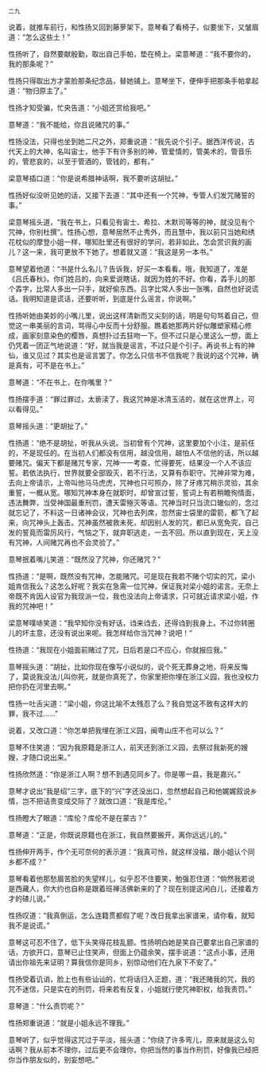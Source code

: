     二九 

   说着，就推车前行，和性扬又回到藤萝架下。意琴看了看椅子，似要坐下，又皱眉道：“怎么这些土！”

   性扬听了，自然要献殷勤，取出自己手帕，垫在椅上。梁意琴道：“我不要你的，我的那条呢？”

   性扬只得取出方才蒙脸那条纪念品，替她铺上。意琴坐下，便伸手把那条手帕拿起道：“物归原主了。”

   性扬才知受骗，忙央告道：“小姐还赏给我吧。”

   意琴道：“我不能给，你且说赌咒的事。”

   性扬没法，只得也坐到她二尺之外，郑重说道：“我先说个引子。据西洋传说，古代天上的大神，名叫宙士，他手下有许多别的神，管爱情的，管美术的，管音乐的，管悲哀的，以至于管酒的，管钱的，都有。”

   梁意琴插口道：“你是说希腊神话啊，我不要听这胡扯。”

   性扬好似没听见她的话，又接下去道：“其中还有一个咒神，专管人们发咒赌誓的事。”

   梁意琴摇头道，“我在书上，只看见有宙士、希拉、木默司等等的神，就没见有个咒神，你别杜撰”。性扬心想，意琴居然不止秀外，而且慧中，我以前只当她和绣花枕似的摩登小姐一样，哪知肚里还有很好的学问，若非如此，怎会赏识我的画儿？这一来，我可更放不下她了。想着就又道：“我这是另一本书。”

   意琴望着他道：“书是什么名儿？告诉我，好买一本看看。哦，我知道了，准是《吕氏春秋》。你们姓吕的，向来爱说瞎话，就因为姓的不好。你看，掱手儿的那个掱字，比常人多出一只手，就好偷东西。吕字比常人多出一张嘴，自然也好说谎话。我明知道是谎话，还要听听，到底是什么谣言，你说啊。”

   性扬听她由美妙的小嘴儿里，说出这样清新而又尖刻的话，明是句句骂着自己，但觉这一串美丽的言词，骂得心中反而十分舒服。瞧着她那两片好似雕塑家精心修成，画家刻意染色的樱唇，真想扑过去狂吻一下。但不过只是心里这么一想，面上仍凭着一团正气地说道：“好，就当我是谣言，不过只是个引子。再说书上有的神仙，谁又见过？其实也是谣言罢了。你怎么只信书不信我呢？我说的这个咒神，确是真有，可不是在书上。”

   意琴道：“不在书上，在你嘴里？”

   性扬摆手道：“罪过罪过，太亵渎了，我这咒神是冰清玉洁的，就在这世界上，可以看得见。”

   意琴摇头道：“更胡扯了。”

   性扬道：“绝不是胡扯，听我从头说。当初曾有个咒神，这里要加个小注，是前任的，不是现任的。在当初人们都没有信用，越没信用，越怕人不信他的话，所以越要赌咒。偏天下都是赌咒专家，咒神一一考查，忙得要死，结果没一个人不该应誓。若依法执行，世界就要全部毁灭，若不行法，又算有忝职守。咒神非常为难，去向上帝请示，上帝叫他马马虎虎，咒神也只可照办，除了牙疼咒稍示灵验，其余重誓，一概从宽。哪知咒神本身在就职时，却曾宣过誓，誓词上有若稍瞻徇情面，违法舞弊，当受神国最重刑罚，遭天雷殛灭等语。咒神当时只当流口辙似的，念过就忘记了，不料这一日诸神会议，咒神也去列席，忽然宙士袋里的雷箭，都飞了起来，向咒神头上轰击。咒神虽然被救未死，却因别人发的咒，都已从宽免究，自己发的誓竟而雷厉风行，气恼之下，就弃职逃走，一去不回。所以直到现在，天上没有咒神，人间赌咒再也不会灵验了。”

   意琴抿着嘴儿笑道：“既然没了咒神，你还赌咒？”

   性扬道：“是啊，既然没有咒神，怎能赌咒。可是现在我若不赌个切实的咒，梁小姐肯信我么？这怎么好呢？我实在急需一位咒神，保证我对梁小姐的诺言。无奈上帝既不肯因人设官为我现派一位，我也没法向上帝请求，只可就近请求梁小姐，作我的咒神吧！”

   梁意琴噗哧笑道：“我早知你没有好话，诌来诌去，还得诌到我身上。不过你转圈儿的坏主意，还没有说出来呢。我怎样给你当咒神？说吧！”

   性扬道：“我现在小姐面前赌过了咒，日后若是口不应心，你就报应我。”

   意琴摇头道：“胡扯，比如你现在像写小说似的，说个死无葬身之地，将来反悔了，莫说我没法儿叫你死，就是你真死了，你家里把你埋在浙江义园，我也没权力把你扔在河里去啊。”

   性扬一吐舌尖道：“梁小姐，你这比喻不太残忍了么？我自觉这不致有这样大的罪，我不过……”

   说着，又改口道：“你怎单把我埋在浙江义园，闽粤山庄不也可以么？”

   意琴不住笑道：“因为我原籍是浙江人，前天还到浙江义园，去祭过我新死的嫂嫂，才随口说出来。”

   性扬欣然道：“你是浙江人啊？想不到遇见同乡了。你是哪一县，我是嘉兴。”

   意琴才说出“我是绍”三字，底下的“兴”字还没出口，忽然想起自己和他娓娓叙说乡情，岂不把诘责变成交际了？就改口道：“我是库伦。”

   性扬瞪大了眼道：“库伦？库伦不是在蒙古？”

   意琴道：“正是，你既说原籍也在浙江，我自然要搬开，离你远远儿的。”

   性扬伸开两手，作个无可奈何的表示道：“我真可怜，就这样没福，跟小姐认个同乡都不成？”

   意琴看着他那愁眉苦脸的失望样儿，似乎忍不住要笑，勉强忍住道：“倘然我若说是西藏人，你大约也自称是跟着班禅活佛新来的了？现在别提这闲白儿，还接着方才的碴儿说。”

   性扬叹道：“我真倒运，怎么连籍贯都假了呢？改日我拿出家谱来，请你看，就知我不是说谎。”

   意琴这可忍不住了，低下头笑得花枝乱颤。性扬明白她是笑自己要拿出自己家谱的话，方欲开口，意琴已止住笑声，但面上仍蕴余笑，摆手说道：“这点小事，还用请出你祖先来证明？算我信你是同乡，别惊动他们在九泉下不安了。”

   性扬受着讥诮，脸上也有些讪讪的，忙将话归入正题，道：“我还赌我的咒，我的咒不迷信，只是实在的刑罚，将来若有反复，小姐就行使咒神职权，给我责罚。”

   意琴道：“什么责罚呢？”

   性扬郑重说道：“就是小姐永远不理我。”

   意琴听了，似乎觉得这咒过于平淡，摇头道：“你绕了许多弯儿，原来就是这么句话啊？我从前本不理你，过后更不会理你，你把当然的事当作刑罚，好像我已经把你当作朋友似的，别妄想吧。”

